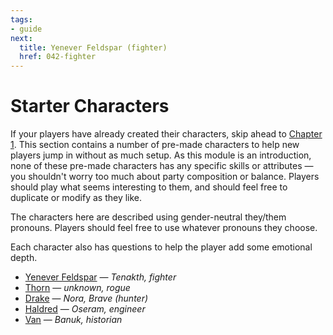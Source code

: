 ```yaml
---
tags:
- guide
next:
  title: Yenever Feldspar (fighter)
  href: 042-fighter
---
```


# Starter Characters

If your players have already created their characters, skip ahead to [Chapter 1](101-road-to-mothers-watch.md).
This section contains a number of pre-made characters to help new players jump in without as much setup.
As this module is an introduction, none of these pre-made characters has any specific skills or attributes — you shouldn't worry too much about party composition or balance.
Players should play what seems interesting to them, and should feel free to duplicate or modify as they like.

The characters here are described using gender-neutral they/them pronouns.
Players should feel free to use whatever pronouns they choose.

Each character also has questions to help the player add some emotional depth.

* [Yenever Feldspar](042-fighter.md) — _Tenakth, fighter_
* [Thorn](044-rogue.md) — _unknown, rogue_
* [Drake](046-ranger.md) — _Nora, Brave (hunter)_
* [Haldred](048-engineer.md) — _Oseram, engineer_
* [Van](050-monk.md) — _Banuk, historian_
